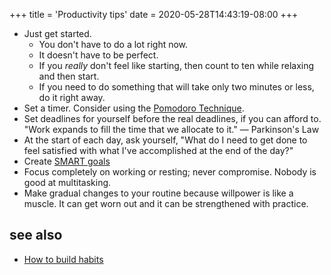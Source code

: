 +++
title = 'Productivity tips'
date = 2020-05-28T14:43:19-08:00
+++

* Just get started.
    * You don't have to do a lot right now.
    * It doesn't have to be perfect.
    * If you _really_ don't feel like starting, then count to ten while relaxing and then start.
    * If you need to do something that will take only two minutes or less, do it right away.
* Set a timer. Consider using the [Pomodoro Technique](https://en.wikipedia.org/wiki/Pomodoro_Technique).
* Set deadlines for yourself before the real deadlines, if you can afford to. "Work expands to fill the time that we allocate to it." — Parkinson's Law
* At the start of each day, ask yourself, "What do I need to get done to feel satisfied with what I've accomplished at the end of the day?"
* Create [SMART goals](/smart-goals)
* Focus completely on working or resting; never compromise. Nobody is good at multitasking.
* Make gradual changes to your routine because willpower is like a muscle. It can get worn out and it can be strengthened with practice.

## see also

* [How to build habits](/how-to-build-habits)
